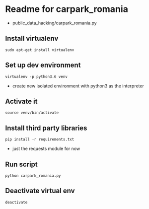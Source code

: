 # Readme for carpark_romania
- public_data_hacking/carpark_romania.py

## Install virtualenv
	sudo apt-get install virtualenv

## Set up dev environment
	virtualenv -p python3.6 venv
- create new isolated environment with python3 as the interpreter

## Activate it
	source venv/bin/activate

## Install third party libraries
	pip install -r requirements.txt
- just the requests module for now

## Run script
	python carpark_romania.py

## Deactivate virtual env
	deactivate
